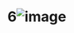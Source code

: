 # 6![image](https://user-images.githubusercontent.com/126434905/221464722-182a6ae9-8ded-4b4e-85c6-8e8d2f11080d.png)
